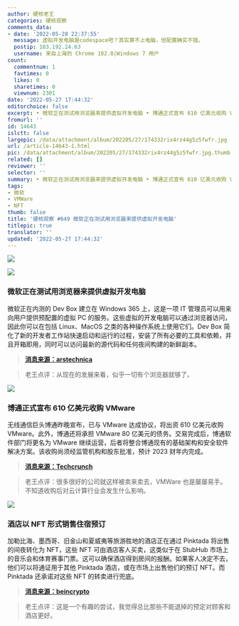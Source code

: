 ```yaml
---
author: 硬核老王
categories: 硬核观察
comments_data:
- date: '2022-05-28 22:37:55'
  message: 虚拟开发电脑是codespace吧？其实算不上电脑，但配置确实不错。
  postip: 183.192.24.63
  username: 来自上海的 Chrome 102.0|Windows 7 用户
count:
  commentnum: 1
  favtimes: 0
  likes: 0
  sharetimes: 0
  viewnum: 2301
date: '2022-05-27 17:44:32'
editorchoice: false
excerpt: • 微软正在测试用浏览器来提供虚拟开发电脑 • 博通正式宣布 610 亿美元收购 VMware • 酒店以 NFT 形式销售住宿预订
fromurl: ''
id: 14643
islctt: false
largepic: /data/attachment/album/202205/27/174332rix4rz44g5z5fwfr.jpg
url: /article-14643-1.html
pic: /data/attachment/album/202205/27/174332rix4rz44g5z5fwfr.jpg.thumb.jpg
related: []
reviewer: ''
selector: ''
summary: • 微软正在测试用浏览器来提供虚拟开发电脑 • 博通正式宣布 610 亿美元收购 VMware • 酒店以 NFT 形式销售住宿预订
tags:
- 微软
- VMWare
- NFT
thumb: false
title: '硬核观察 #649 微软正在测试用浏览器来提供虚拟开发电脑'
titlepic: true
translator: ''
updated: '2022-05-27 17:44:32'
---
```


![](/data/attachment/album/202205/27/174332rix4rz44g5z5fwfr.jpg)


![](/data/attachment/album/202205/27/174338oh3psmpmlkhmekcn.jpg)


### 微软正在测试用浏览器来提供虚拟开发电脑


微软正在内测的 Dev Box 建立在 Windows 365 上，这是一项 IT 管理员可以用来向用户提供预配置的虚拟 PC 的服务。这些虚拟的开发电脑可以通过浏览器访问，因此你可以在包括 Linux、MacOS 之类的各种操作系统上使用它们。Dev Box 简化了新的开发者工作站快速启动和运行的过程，安装了所有必要的工具和依赖，并且开箱即用，同时可以访问最新的源代码和任何夜间构建的新鲜副本。



> 
> **[消息来源：arstechnica](https://arstechnica.com/gadgets/2022/05/microsoft-dev-box-will-offer-virtual-windows-pcs-for-easy-app-testing-and-support/)**
> 
> 
> 



> 
> 老王点评：从现在的发展来看，似乎一切有个浏览器就够了。
> 
> 
> 


![](/data/attachment/album/202205/27/174349awmmhwe76l868gg8.jpg)


### 博通正式宣布 610 亿美元收购 VMware


无线通信巨头博通昨晚宣布，已与 VMware 达成协议，将出资 610 亿美元收购 VMware。此外，博通还将承担 VMware 80 亿美元的债务。交易完成后，博通软件部门将更名为 VMware 继续运营，后者将整合博通现有的基础架构和安全软件解决方案。该收购尚须经监管机构和股东批准，预计 2023 财年内完成。



> 
> **[消息来源：Techcrunch](https://techcrunch.com/2022/05/26/broadcom-to-acquire-vmware-in-massive-61b-deal/)**
> 
> 
> 



> 
> 老王点评：很多很好的公司就这样被卖来卖去，VMWare 也是屡屡易手。不知道收购后对云计算行业会发生什么影响。
> 
> 
> 


![](/data/attachment/album/202205/27/174403m8natw2n1g8nh3tv.jpg)


### 酒店以 NFT 形式销售住宿预订


加勒比海、墨西哥、旧金山和夏威夷等旅游胜地的酒店正在通过 Pinktada 将出售的间夜转化为 NFT，这些 NFT 可由酒店客人买卖，这类似于在 StubHub 市场上的音乐会和体育赛事门票。这可以确保酒店得到房间的报酬。如果客人决定不去，他们可以将通证用于其他 Pinktada 酒店，或在市场上出售他们的预订 NFT。而 Pinktada 还承诺对这些 NFT 的转卖进行兜底。



> 
> **[消息来源：beincrypto](https://beincrypto.com/hotels-looking-to-embrace-growing-nft-market-as-additional-booking-method/)**
> 
> 
> 



> 
> 老王点评：这是一个有趣的尝试，我觉得总比那些不能退掉的预定对顾客和酒店更好。
> 
> 
>